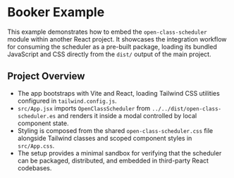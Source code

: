 # Booker Example

This example demonstrates how to embed the `open-class-scheduler` module within another React project. It showcases the integration workflow for consuming the scheduler as a pre-built package, loading its bundled JavaScript and CSS directly from the `dist/` output of the main project.

## Project Overview

- The app bootstraps with Vite and React, loading Tailwind CSS utilities configured in `tailwind.config.js`.
- `src/App.jsx` imports `OpenClassScheduler` from `../../dist/open-class-scheduler.es` and renders it inside a modal controlled by local component state.
- Styling is composed from the shared `open-class-scheduler.css` file alongside Tailwind classes and scoped component styles in `src/App.css`.
- The setup provides a minimal sandbox for verifying that the scheduler can be packaged, distributed, and embedded in third-party React codebases.
